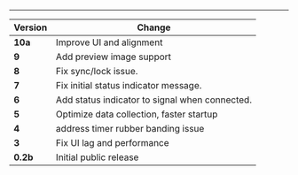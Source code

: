 ---

| Version  | Change                                         |
| -------- | ---------------------------------------------- |
| **10a**  | Improve UI and alignment                       |
| **9**    | Add preview image support                      |
| **8**    | Fix sync/lock issue.                           |
| **7**    | Fix initial status indicator message.          |
| **6**    | Add status indicator to signal when connected. |
| **5**    | Optimize data collection, faster startup       |
| **4**    | address timer rubber banding issue             |
| **3**    | Fix UI lag and performance                     |
| **0.2b** | Initial public release                         |
